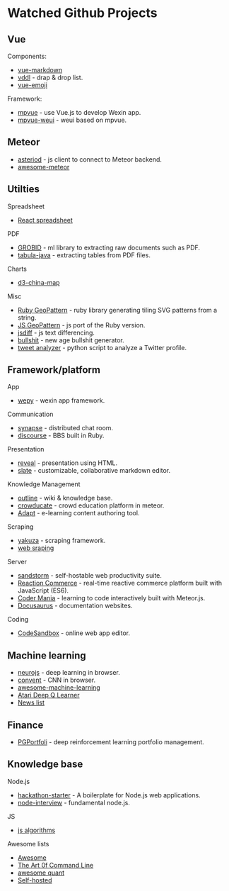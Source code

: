 # Watched Github Projects

## Vue

Components:

* [vue-markdown](https://github.com/miaolz123/vue-markdown)
* [vddl](https://github.com/hejianxian/vddl) - drap & drop list.
* [vue-emoji](https://github.com/rishiqing/vue-emoji)

Framework:

* [mpvue](https://github.com/Meituan-Dianping/mpvue) - use Vue.js to develop Wexin app.
* [mpvue-weui](https://github.com/KuangPF/mpvue-weui) - weui based on mpvue.

## Meteor

* [asteriod](https://github.com/mondora/asteroid) - js client to connect to Meteor backend.
* [awesome-meteor](https://github.com/Urigo/awesome-meteor)

## Utilties

Spreadsheet

* [React spreadsheet](https://github.com/felixrieseberg/React-Spreadsheet-Component)

PDF

* [GROBID](https://github.com/kermitt2/grobid) - ml library to extracting raw documents such as PDF.
* [tabula-java](https://github.com/tabulapdf/tabula-java) -  extracting tables from PDF files.

Charts

* [d3-china-map](https://github.com/clemsos/d3-china-map)

Misc

* [Ruby GeoPattern](https://github.com/jasonlong/geo_pattern) - ruby library generating tiling SVG patterns from a string.
* [JS GeoPattern](https://github.com/btmills/geopattern) - js port of the Ruby version.
* [jsdiff](https://github.com/kpdecker/jsdiff) - js text differencing.
* [bullshit](https://github.com/sebpearce/bullshit) - new age bullshit generator.
* [tweet analyzer](https://github.com/x0rz/tweets_analyzer) - python script to analyze a Twitter profile.

## Framework/platform

App

* [wepy](https://github.com/Tencent/wepy) - wexin app framework.

Communication

* [synapse](https://github.com/matrix-org/synapse) - distributed chat room.
* [discourse](https://github.com/discourse/discourse) - BBS built in Ruby.

Presentation

* [reveal](https://github.com/hakimel/reveal.js) - presentation using HTML.
* [slate](https://github.com/ianstormtaylor/slate) - customizable, collaborative markdown editor.

Knowledge Management

* [outline](https://github.com/outline/outline) - wiki & knowledge base.
* [crowducate](https://github.com/Crowducate/crowducate-platform) - crowd education platform in meteor.
* [Adapt](https://github.com/adaptlearning/adapt_framework) - e-learning content authoring tool.

Scraping

* [yakuza](https://github.com/dennishu001/yakuza) - scraping framework.
* [web sraping](https://github.com/dennishu001/awesome-web-scraping)

Server

* [sandstorm](https://github.com/dennishu001/sandstorm) - self-hostable web productivity suite.
* [Reaction Commerce](https://github.com/reactioncommerce/reaction) - real-time reactive commerce platform built with JavaScript (ES6).
* [Coder Mania](https://github.com/jlevy/the-art-of-command-line) - learning to code interactively built with Meteor.js.
* [Docusaurus](https://github.com/facebook/Docusaurus) - documentation websites.

Coding

* [CodeSandbox](https://github.com/CompuIves/codesandbox-client) - online web app editor.

## Machine learning

* [neurojs](https://github.com/janhuenermann/neurojs) - deep learning in browser.
* [convent](https://github.com/karpathy/convnetjs) - CNN in browser.
* [awesome-machine-learning](https://github.com/josephmisiti/awesome-machine-learning)
* [Atari Deep Q Learner](https://github.com/kuz/DeepMind-Atari-Deep-Q-Learner)
* [News list](https://github.com/basicmi/AI-Chip-List)

## Finance

* [PGPortfoli](https://github.com/ZhengyaoJiang/PGPortfolio) - deep reinforcement learning portfolio management.

## Knowledge base

Node.js

* [hackathon-starter](https://github.com/sahat/hackathon-starter) - A boilerplate for Node.js web applications.
* [node-interview](https://github.com/ElemeFE/node-interview/blob/master/sections/en-us/common.md) - fundamental node.js.

JS

* [js algorithms](https://github.com/trekhleb/javascript-algorithms)

Awesome lists

* [Awesome](https://github.com/sindresorhus/awesome)
* [The Art 0f Command Line](https://github.com/jlevy/the-art-of-command-line)
* [awesome quant](https://github.com/wilsonfreitas/awesome-quant)
* [Self-hosted](https://github.com/Kickball/awesome-selfhosted)
